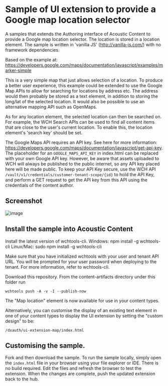 # Sample of UI extension to provide a Google map location selector

A samples that extends the Authoring interface of Acoustic Content to provide a Google map location selector. The location is stored in a location element. The sample is written in 'vanilla JS' (http://vanilla-js.com/) with no framework dependencies.

Based on the example at: https://developers.google.com/maps/documentation/javascript/examples/marker-simple

This is a very simple map that just allows selection of a location. To produce a better user experience, this example could be extended to use the Google Map APIs to allow for searching for locations by address etc. The address would then probably be stored as a text element, in addition to storing the long/lat of the selected location. It would also be possible to use an alternative mapping API such as OpenMaps.

As for any location element, the selected location can then be searched on. For example, the WCH Search APIs can be used to find all content items that are close to the user's current location. To enable this, the location element's 'search key' should be set.

The Google Maps API requires an API key. See here for more information: https://developers.google.com/maps/documentation/javascript/get-api-key. The placeholder for an `GOOGLE_MAPS_API_KEY` in index.html can be replaced with your own Google API key. However, be aware that assets uploaded to WCH will always be published to the public internet, so any API key placed here will be made public. To keep your API Key secure, use the WCH API 	`/vault/v1/credentials/customer-tenant-scope/{id}` to hold the API Key, and perform a GET request to get the API key from this API using the credentials of the content author.

## Screenshot

![image](https://user-images.githubusercontent.com/7553535/42616061-3109358a-85f0-11e8-84ff-d19fb2ee595b.png)

## Install the sample into Acoustic Content

Install the latest version of wchtools-cli. Windows: npm install -g wchtools-cli Linux/Mac: sudo npm install -g wchtools-cli

Make sure that you have initialized wchtools with your user and tenant API URL. You will be prompted for your user password when deploying to the tenant. For more information, refer to wchtools-cli.

Download this repository. From the content-artifacts directory under this folder run

```wchtools push -A -v -I --publish-now```

The "Map location" element is now available for use in your content types.

Alternatively, you can customise the display of an existing text element in one of your content types to display the UI extension by setting the "custom design" to be:

```/dxauth/ui-extension-map/index.html```

## Customising the sample.

Fork and then download the sample. To run the sample locally, simply open the ```index.html``` file in your browser using your file explorer or IDE. There is no build required. Edit the files and refresh the browser to test the extension. When the changes are complete, push the updated extension back to the hub.

